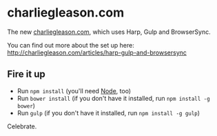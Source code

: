 # charliegleason.com

The new [charliegleason.com](http://charliegleason.com), which uses Harp, Gulp and BrowserSync.

You can find out more about the set up here:
http://charliegleason.com/articles/harp-gulp-and-browsersync

## Fire it up

- Run `npm install` (you'll need [Node](http://nodejs.org/), too)
- Run `bower install` (if you don't have it installed, run `npm install -g bower`)
- Run `gulp` (if you don't have it installed, run `npm install -g gulp`)

Celebrate.
